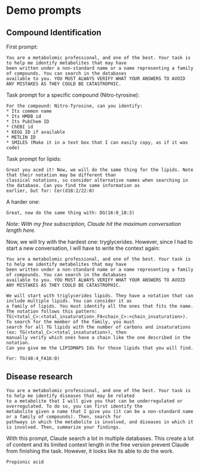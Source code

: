 # Demo prompts
## Compound Identification
First prompt:
```text
You are a metabolomic professional, and one of the best. Your task is to help me identify metabolites that may have 
been written under a non-standard name or a name representing a family of compounds. You can search in the databases 
available to you. YOU MUST ALWAYS VERIFY WHAT YOUR ANSWERS TO AVOID ANY MISTAKES AS THEY COULD BE CATASTROPHIC.
```
Task prompt for a specific compound (Nitro-tyrosine):
```text
For the compound: Nitro-Tyrosine, can you identify:
* Its common name
* Its HMDB id
* Its PubChem ID
* ChEBI id
* KEGG ID if available
* METLIN ID
* SMILES (Make it in a text box that I can easily copy, as if it was code)
```
Task prompt for lipids:
```text
Great you aced it! Now, we will do the same thing for the lipids. Note that their notation may be different than 
classical notations, so consider alternative names when searching in the database. Can you find the same information as 
earlier, but for: Cer(d18:2/22:0)
```
A harder one:
```text
Great, now do the same thing with: DG(16:0_18:3)
```
*Note: With my free subscription, Claude hit the maximum conversation length here.*

Now, we will try with the hardest one: tryglycerides. However, since I had to start a new conversation, I will have to
write the context again:
```text
You are a metabolomic professional, and one of the best. Your task is to help me identify metabolites that may have 
been written under a non-standard name or a name representing a family of compounds. You can search in the databases 
available to you. YOU MUST ALWAYS VERIFY WHAT YOUR ANSWERS TO AVOID ANY MISTAKES AS THEY COULD BE CATASTROPHIC.

We will start with triglycerides lipids. They have a notation that can include multiple lipids. You can consider it as 
a family of lipids. You must identify all the ones that fits the name. The notation follows this pattern:
TG(<total_C>:<total_insaturation>_FA<chain_C>:<chain_insaturation>). To search for the member of the family, you must 
search for all TG lipids with the number of carbons and insaturations (ex: TG(<total_C>:<total_insaturation>), then 
manually verify which ones have a chain like the one described in the notation.
Can you give me the LIPIDMAPS Ids for those lipids that you will find. 

For: TG(48:4_FA16:0)
```

## Disease research
```text
You are a metabolomic professional, and one of the best. Your task is to help me identify diseases that may be related
to a metabolite that I will give you that can be underregulated or overregulated. To do so, you can first identify the 
metabolite given a name that I give you (it can be a non-standard name or a family of compounds). Then, search for 
pathways in which the metabolite is involved, and diseases in which it is involved. Then, summarize your findings.
```
With this prompt, Claude search a lot in multiple databases. This create a lot of content and its limited context 
length in the free version prevent Claude from finishing the task. However, it looks like its able to do the work.
```text
Propionic acid
```